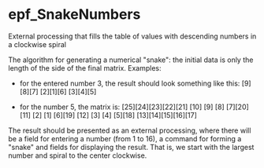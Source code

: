 # epf_SnakeNumbers
External processing that fills the table of values with descending numbers in a clockwise spiral

The algorithm for generating a numerical "snake": the initial data is only the length of the side of the final matrix.
Examples:
- for the entered number 3, the result should look something like this:
[9][8][7]
[2][1][6]
[3][4][5]

- for the number 5, the matrix is:
[25][24][23][22][21]
[10] [9] [8] [7][20]
[11] [2] [1] [6][19]
[12] [3] [4] [5][18]
[13][14][15][16][17]

The result should be presented as an external processing, where there will be a field for entering a number (from 1 to 16), a command for forming a "snake" and fields for displaying the result.
That is, we start with the largest number and spiral to the center clockwise.
